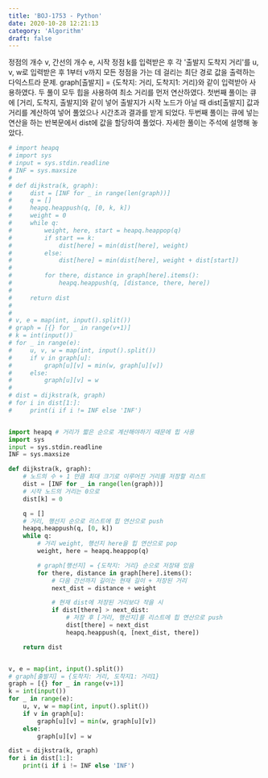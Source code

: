 ```yaml
---
title: 'BOJ-1753 - Python'
date: 2020-10-28 12:21:13
category: 'Algorithm'
draft: false
---
```


정점의 개수 v, 간선의 개수 e, 시작 정점 k를 입력받은 후 각 '출발지 도착지 거리'를 u, v, w로 입력받은 후 1부터 v까지 모든 정점을 가는 데 걸리는 최단 경로 값을 출력하는 다익스트라 문제. graph[출발지] = {도착지: 거리, 도착지1: 거리}와 같이 입력받아 사용하였다. 두 풀이 모두 힙을 사용하여 최소 거리를 먼저 연산하였다. 첫번째 풀이는 큐에 [거리, 도착지, 출발지]와 같이 넣어 출발지가 시작 노드가 아닐 때 dist[출발지] 값과 거리를 계산하여 넣어 풀었으나 시간초과 결과를 받게 되었다. 두번째 풀이는 큐에 넣는 연산을 하는 반복문에서 dist에 값을 할당하여 풀었다. 자세한 풀이는 주석에 설명해 놓았다.

```python
# import heapq
# import sys
# input = sys.stdin.readline
# INF = sys.maxsize
#
# def dijkstra(k, graph):
#     dist = [INF for _ in range(len(graph))]
#     q = []
#     heapq.heappush(q, [0, k, k])
#     weight = 0
#     while q:
#         weight, here, start = heapq.heappop(q)
#         if start == k:
#             dist[here] = min(dist[here], weight)
#         else:
#             dist[here] = min(dist[here], weight + dist[start])
#
#         for there, distance in graph[here].items():
#             heapq.heappush(q, [distance, there, here])
#
#     return dist
#
#
# v, e = map(int, input().split())
# graph = [{} for _ in range(v+1)]
# k = int(input())
# for _ in range(e):
#     u, v, w = map(int, input().split())
#     if v in graph[u]:
#         graph[u][v] = min(w, graph[u][v])
#     else:
#         graph[u][v] = w
#
# dist = dijkstra(k, graph)
# for i in dist[1:]:
#     print(i if i != INF else 'INF')


import heapq # 거리가 짧은 순으로 계산해야하기 때문에 힙 사용
import sys
input = sys.stdin.readline
INF = sys.maxsize

def dijkstra(k, graph):
    # 노드의 수 + 1 만큼 최대 크기로 이루어진 거리를 저장할 리스트
    dist = [INF for _ in range(len(graph))]
    # 시작 노드의 거리는 0으로
    dist[k] = 0

    q = []
    # 거리, 행선지 순으로 리스트에 힙 연산으로 push
    heapq.heappush(q, [0, k])
    while q:
        # 거리 weight, 행선지 here을 힙 연산으로 pop
        weight, here = heapq.heappop(q)

        # graph[행선지] = {도착지: 거리} 순으로 저장돼 있음
        for there, distance in graph[here].items():
            # 다음 간선까지 길이는 현재 길이 + 저장된 거리
            next_dist = distance + weight

            # 현재 dist에 저장된 거리보다 작을 시
            if dist[there] > next_dist:
                # 저장 후 [거리, 행선지]를 리스트에 힙 연산으로 push
                dist[there] = next_dist
                heapq.heappush(q, [next_dist, there])

    return dist


v, e = map(int, input().split())
# graph[출발지] = {도착지: 거리, 도착지1: 거리1}
graph = [{} for _ in range(v+1)]
k = int(input())
for _ in range(e):
    u, v, w = map(int, input().split())
    if v in graph[u]:
        graph[u][v] = min(w, graph[u][v])
    else:
        graph[u][v] = w

dist = dijkstra(k, graph)
for i in dist[1:]:
    print(i if i != INF else 'INF')

```
